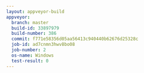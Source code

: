 ```yaml
---
layout: appveyor-build
appveyor:
  branch: master
  build-id: 33897979
  build-number: 386
  commit: f771e58356d05aa56413c940440b62676d25328c
  job-id: ad7cnmn3hwv8bo08
  job-number: 2
  os-name: Windows
  test-result: 0
---
```

